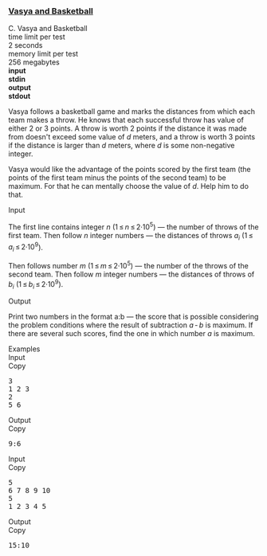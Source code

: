 <h3><a href="https://codeforces.com/contest/493/problem/C" target="_blank" rel="noopener noreferrer">Vasya and Basketball</a></h3>
<div class="header"><div class="title">C. Vasya and Basketball</div><div class="time-limit"><div class="property-title">time limit per test</div>2 seconds</div><div class="memory-limit"><div class="property-title">memory limit per test</div>256 megabytes</div><div class="input-file input-standard" style="font-weight: bold"><div class="property-title">input</div>stdin</div><div class="output-file output-standard" style="font-weight: bold"><div class="property-title">output</div>stdout</div></div><div><p>Vasya follows a basketball game and marks the distances from which each team makes a throw. He knows that each successful throw has value of either 2 or 3 points. A throw is worth 2 points if the distance it was made from doesn't exceed some value of <span class="tex-span"><i>d</i></span> meters, and a throw is worth 3 points if the distance is larger than <span class="tex-span"><i>d</i></span> meters, where <span class="tex-span"><i>d</i></span> is some <span class="tex-font-style-bf">non-negative</span> integer.</p><p>Vasya would like the advantage of the points scored by the first team (the points of the first team minus the points of the second team) to be maximum. For that he can mentally choose the value of <span class="tex-span"><i>d</i></span>. Help him to do that.</p></div><div class="input-specification"><div class="section-title">Input</div><p>The first line contains integer <span class="tex-span"><i>n</i></span> (<span class="tex-span">1 ≤ <i>n</i> ≤ 2·10<sup class="upper-index">5</sup></span>) — the number of throws of the first team. Then follow <span class="tex-span"><i>n</i></span> integer numbers — the distances of throws <span class="tex-span"><i>a</i><sub class="lower-index"><i>i</i></sub></span> (<span class="tex-span">1 ≤ <i>a</i><sub class="lower-index"><i>i</i></sub> ≤ 2·10<sup class="upper-index">9</sup></span>). </p><p>Then follows number <span class="tex-span"><i>m</i></span> (<span class="tex-span">1 ≤ <i>m</i> ≤ 2·10<sup class="upper-index">5</sup></span>) — the number of the throws of the second team. Then follow <span class="tex-span"><i>m</i></span> integer numbers — the distances of throws of <span class="tex-span"><i>b</i><sub class="lower-index"><i>i</i></sub></span> (<span class="tex-span">1 ≤ <i>b</i><sub class="lower-index"><i>i</i></sub> ≤ 2·10<sup class="upper-index">9</sup></span>).</p></div><div class="output-specification"><div class="section-title">Output</div><p>Print two numbers in the format <span class="tex-font-style-tt">a:b</span> — the score that is possible considering the problem conditions where the result of subtraction <span class="tex-span"><i>a</i> - <i>b</i></span> is maximum. If there are several such scores, find the one in which number <span class="tex-span"><i>a</i></span> is maximum.</p></div><div class="sample-tests"><div class="section-title">Examples</div><div class="sample-test"><div class="input"><div class="title">Input<div title="Copy" data-clipboard-target="#id004256879287739166" id="id00027244735444231782" class="input-output-copier">Copy</div></div><pre id="id004256879287739166">3<br>1 2 3<br>2<br>5 6<br></pre></div><div class="output"><div class="title">Output<div title="Copy" data-clipboard-target="#id009340693378462572" id="id0048173589385594195" class="input-output-copier">Copy</div></div><pre id="id009340693378462572">9:6<br></pre></div><div class="input"><div class="title">Input<div title="Copy" data-clipboard-target="#id005284713595275163" id="id009768294124149657" class="input-output-copier">Copy</div></div><pre id="id005284713595275163">5<br>6 7 8 9 10<br>5<br>1 2 3 4 5<br></pre></div><div class="output"><div class="title">Output<div title="Copy" data-clipboard-target="#id0031905402846519504" id="id000962252258879841" class="input-output-copier">Copy</div></div><pre id="id0031905402846519504">15:10<br></pre></div></div></div>
